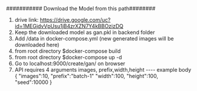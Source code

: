 ########### Download the Model from this path########
1. drive link: https://drive.google.com/uc?id=1MEGjdvVpUsu1jB4zrXZN7Y4kBBOzizDQ
2. Keep the downloaded model as gan.pkl in backend folder
3. Add /data in docker-compose.yml (new generated images will be downloaded here)
3. from root directory $docker-compose build
4. from root directory $docker-compose up -d
5. Go to localhost:9000/create/gan/ on browser
6. API requires 4 arguments images, prefix,width,height
----  example body
	 {
	   "images":10,
           "prefix":"batch-1"
           "width":100,
           "height":100,
           "seed":10000	
	}
